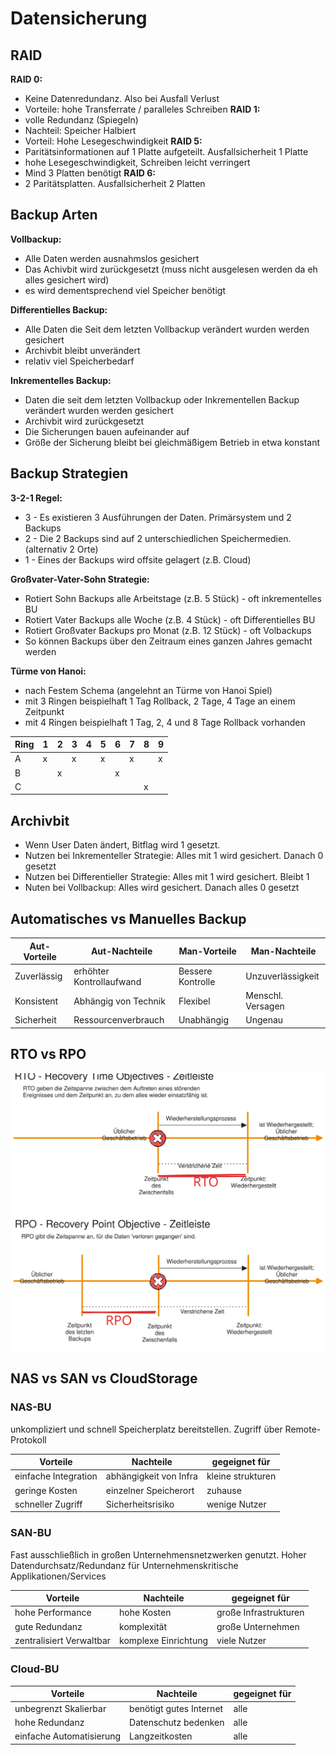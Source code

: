 # Datensicherung

## RAID
**RAID 0:**
- Keine Datenredundanz. Also bei Ausfall Verlust
- Vorteile: hohe Transferrate / paralleles Schreiben
**RAID 1:**
- volle Redundanz (Spiegeln)
- Nachteil: Speicher Halbiert
- Vorteil: Hohe Lesegeschwindigkeit
**RAID 5:**
- Paritätsinformationen auf 1 Platte aufgeteilt. Ausfallsicherheit 1 Platte
- hohe Lesegeschwindigkeit, Schreiben leicht verringert
- Mind 3 Platten benötigt
**RAID 6:**
- 2 Paritätsplatten. Ausfallsicherheit 2 Platten

## Backup Arten
**Vollbackup:**
- Alle Daten werden ausnahmslos gesichert
- Das Achivbit wird zurückgesetzt (muss nicht ausgelesen werden da eh alles gesichert wird)
- es wird dementsprechend viel Speicher benötigt

**Differentielles Backup:**
- Alle Daten die Seit dem letzten Vollbackup verändert wurden werden gesichert
- Archivbit bleibt unverändert
- relativ viel Speicherbedarf

**Inkrementelles Backup:**
- Daten die seit dem letzten Vollbackup oder Inkrementellen Backup verändert wurden werden gesichert
- Archivbit wird zurückgesetzt
- Die Sicherungen bauen aufeinander auf
- Größe der Sicherung bleibt bei gleichmäßigem Betrieb in etwa konstant

## Backup Strategien
**3-2-1 Regel:**
- 3 - Es existieren 3 Ausführungen der Daten. Primärsystem und 2 Backups
- 2 - Die 2 Backups sind auf 2 unterschiedlichen Speichermedien. (alternativ 2 Orte)
- 1 - Eines der Backups wird offsite gelagert (z.B. Cloud)

**Großvater-Vater-Sohn Strategie:**
- Rotiert Sohn Backups alle Arbeitstage (z.B. 5 Stück) - oft inkrementelles BU
- Rotiert Vater Backups alle Woche (z.B. 4 Stück) - oft Differentielles BU
- Rotiert Großvater Backups pro Monat (z.B. 12 Stück) - oft Volbackups
- So können Backups über den Zeitraum eines ganzen Jahres gemacht werden

**Türme von Hanoi:**
- nach Festem Schema (angelehnt an Türme von Hanoi Spiel)
- mit 3 Ringen beispielhaft 1 Tag Rollback, 2 Tage, 4 Tage an einem Zeitpunkt
- mit 4 Ringen beispielhaft 1 Tag, 2, 4 und 8 Tage Rollback vorhanden

|Ring|1|2|3|4|5|6|7|8|9|
|---|---|---|---|---|---|---|---|---|---|
|A|x||x||x||x||x|
|B||x||||x||||
|C||||||||x||

## Archivbit
- Wenn User Daten ändert, Bitflag wird 1 gesetzt.
- Nutzen bei Inkrementeller Strategie: Alles mit 1 wird gesichert. Danach 0 gesetzt
- Nutzen bei Differentieller Strategie: Alles mit 1 wird gesichert. Bleibt 1
- Nuten bei Vollbackup: Alles wird gesichert. Danach alles 0 gesetzt

## Automatisches vs Manuelles Backup

|Aut-Vorteile|Aut-Nachteile|Man-Vorteile|Man-Nachteile|
|---|---|---|---|
|Zuverlässig|erhöhter Kontrollaufwand|Bessere Kontrolle|Unzuverlässigkeit|
|Konsistent|Abhängig von Technik|Flexibel|Menschl. Versagen|
|Sicherheit|Ressourcenverbrauch|Unabhängig|Ungenau|

## RTO vs RPO

![Alt text](./img/RTO-RPO.svg)

## NAS vs SAN vs CloudStorage

### NAS-BU
unkompliziert und schnell Speicherplatz bereitstellen. Zugriff über Remote-Protokoll

|Vorteile|Nachteile|gegeignet für|
|---|---|---|
|einfache Integration|abhängigkeit von Infra|kleine strukturen|
|geringe Kosten|einzelner Speicherort|zuhause|
|schneller Zugriff|Sicherheitsrisiko|wenige Nutzer|

### SAN-BU
Fast ausschließlich in großen Unternehmensnetzwerken genutzt. Hoher Datendurchsatz/Redundanz für Unternehmenskritische Applikationen/Services

|Vorteile|Nachteile|gegeignet für|
|---|---|---|
|hohe Performance|hohe Kosten|große Infrastrukturen|
|gute Redundanz|komplexität|große Unternehmen|
|zentralisiert Verwaltbar|komplexe Einrichtung|viele Nutzer|

### Cloud-BU
|Vorteile|Nachteile|gegeignet für|
|---|---|---|
|unbegrenzt Skalierbar|benötigt gutes Internet|alle|
|hohe Redundanz|Datenschutz bedenken|alle|
|einfache Automatisierung|Langzeitkosten|alle|